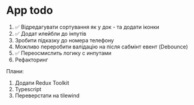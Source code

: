 # App todo

1. ✅ Відредагувати сортування як у док - та додати іконки
2. ✅ Додат илейбли до інпутів
3. Зробити підказку до номера телефону
4. Можливо переробити валідацію на після сабмінт евент (Debounce)
5. ✅ Переосмислить логику с инпутами
6. Рефакторинг

Плани:
1. Додати Redux Toolkit
2. Typescript
3. Переверстати на tilewind